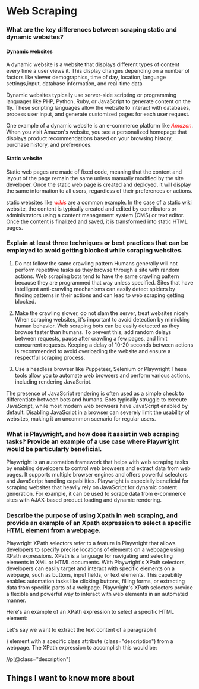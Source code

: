 # Web Scraping

### What are the key differences between scraping static and dynamic websites?
####  Dynamic websites
A dynamic website is a website that displays different types of content every time a user views it. This display changes depending on a number of factors like viewer demographics, time of day, location, language settings,input, database information, and real-time data

Dynamic websites typically use server-side scripting or programming languages like PHP, Python, Ruby, or JavaScript to generate content on the fly. These scripting languages allow the website to interact with databases, process user input, and generate customized pages for each user request.

One example of a dynamic website is an e-commerce platform like <span style="color:red;">*Amazon*</span>. When you visit Amazon's website, you see a personalized homepage that displays product recommendations based on your browsing history, purchase history, and preferences.

#### Static website
Static web pages are made of fixed code, meaning that the content and layout of the page remain the same unless manually modified by the site developer. Once the static web page is created and deployed, it will display the same information to all users, regardless of their preferences or actions.

static websites like <span style="color:red;">*wikis*</span> are a common example. In the case of a static wiki website, the content is typically created and edited by contributors or administrators using a content management system (CMS) or text editor. Once the content is finalized and saved, it is transformed into static HTML pages.

### Explain at least three techniques or best practices that can be employed to avoid getting blocked while scraping websites.

1. Do not follow the same crawling pattern
Humans generally will not perform repetitive tasks as they browse through a site with random actions. Web scraping bots tend to have the same crawling pattern because they are programmed that way unless specified. Sites that have intelligent anti-crawling mechanisms can easily detect spiders by finding patterns in their actions and can lead to web scraping getting blocked.

2. Make the crawling slower, do not slam the server, treat websites nicely
When scraping websites, it's important to avoid detection by mimicking human behavior. Web scraping bots can be easily detected as they browse faster than humans. To prevent this, add random delays between requests, pause after crawling a few pages, and limit concurrent requests. Keeping a delay of 10-20 seconds between actions is recommended to avoid overloading the website and ensure a respectful scraping process.

3. Use a headless browser like Puppeteer, Selenium or Playwright
These tools allow you to automate web browsers and perform various actions, including rendering JavaScript.

The presence of JavaScript rendering is often used as a simple check to differentiate between bots and humans. Bots typically struggle to execute JavaScript, while most modern web browsers have JavaScript enabled by default. Disabling JavaScript in a browser can severely limit the usability of websites, making it an uncommon scenario for regular users.

### What is Playwright, and how does it assist in web scraping tasks? Provide an example of a use case where Playwright would be particularly beneficial.
Playwright is an automation framework that helps with web scraping tasks by enabling developers to control web browsers and extract data from web pages. It supports multiple browser engines and offers powerful selectors and JavaScript handling capabilities. Playwright is especially beneficial for scraping websites that heavily rely on JavaScript for dynamic content generation. For example, it can be used to scrape data from e-commerce sites with AJAX-based product loading and dynamic rendering.

### Describe the purpose of using Xpath in web scraping, and provide an example of an Xpath expression to select a specific HTML element from a webpage.

Playwright XPath selectors refer to a feature in Playwright that allows developers to specify precise locations of elements on a webpage using XPath expressions. XPath is a language for navigating and selecting elements in XML or HTML documents. With Playwright's XPath selectors, developers can easily target and interact with specific elements on a webpage, such as buttons, input fields, or text elements. This capability enables automation tasks like clicking buttons, filling forms, or extracting data from specific parts of a webpage. Playwright's XPath selectors provide a flexible and powerful way to interact with web elements in an automated manner.

Here's an example of an XPath expression to select a specific HTML element:

Let's say we want to extract the text content of a paragraph (<p>) element with a specific class attribute (class="description") from a webpage. The XPath expression to accomplish this would be:

//p[@class="description"]


## Things I want to know more about








